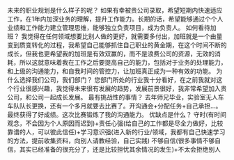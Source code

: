 未来的职业规划是什么样子的呢？ 如果有幸被贵公司录取，希望短期内快速适应工作，在1年内加深业务的理解，提升工作能力。长期的话，希望能够通过个个人业绩和工作能力建立管理思维，能够独立负责项目，成为负责人。
如何看待加班？ 我觉得在任何领域想要比别人做的更好，就需要多付出，加班就是一个由量变到质变转化的过程，我希望自己能够抓住自己职业的黄金期，在这个时间不断的成长，但我也更希望我的加班是有效双赢的，而不是浪费公司的资源，无效的消耗，所以这就意味着我在工作之后要提高自己的能力，包括对于业务的处理能力，和上级的沟通能力，和自我时间的管控力，让加班真正成为一种有效的功能。
为什么选择我们公司，我们部门？ 您部门所处的行业我十分看好，在之前我就对这个行业很感兴趣，我觉得未来很有发展的趋势，发展前景很好，我非常希望加入贵公司，和公司一起成长发展。
最有挑战性的事情？ 去年师兄毕业，实验室无人车车队队长更换，还有一个多月就要去比赛了。开沟通会+分配任务+自己承担...。最终获得了好成绩。这次比赛锻炼了我的沟通能力。
优缺点是什么？
守时(有时间观念，不会因为个人原因而迟到)+责任心强(给自己的工作都是尽全力做好，比较靠谱的人，可以彼此信任)+学习意识强(进入新的行业/领域，我都有自己快速学习的方法，提前收集资料，向别人请教经验，自己实践)
不够自信(很多事情不够自信，其实已经准备的很充分了，还是比较担忧其余情况的发生)+不太会拒绝别人